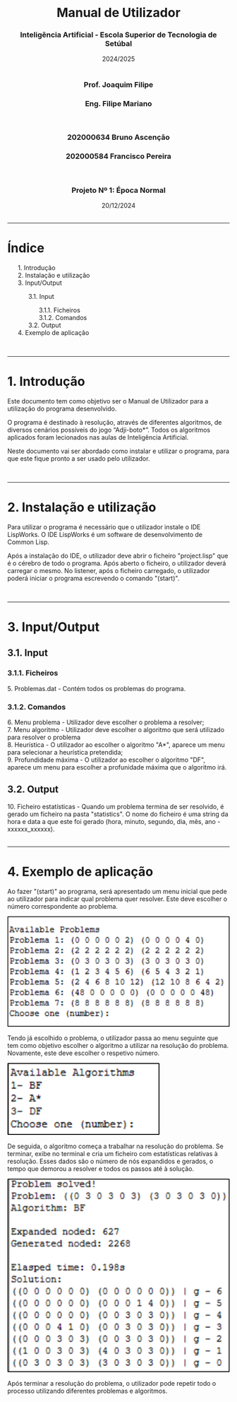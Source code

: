 <header>
<style>
OL { counter-reset: item }
LI { display: block }
LI:before { content: counters(item, ".") ". "; counter-increment: item }
</style>
</header>

# <center>Manual de Utilizador</center>

### <center>Inteligência Artificial - Escola Superior de Tecnologia de Setúbal</center>

<center>2024/2025</center>

<br />

### <center>Prof. Joaquim Filipe</center>
### <center>Eng. Filipe Mariano</center>

<br />

### <center>202000634 Bruno Ascenção</center>
### <center>202000584 Francisco Pereira</center>

<br />

### <center>Projeto Nº 1: Época Normal</center>
<center>20/12/2024</center>

<br/>
<hr/>

# Índice
<ol>
<li>Introdução</li>
<li>Instalação e utilização</li>
<li>Input/Output</li>
<ol>
<li>Input</li>
<ol>
<li>Ficheiros</li>
<li>Comandos</li>
</ol>
<li>Output</li>
</ol>
<li>Exemplo de aplicação</li>
</ol>

<br/>
<hr/>

# 1. Introdução
<p>Este documento tem como objetivo ser o Manual de Utilizador para a utilização do programa desenvolvido.</p>
<p>O programa é destinado à resolução, através de diferentes algoritmos, de diversos cenários possíveis do jogo “Adji-boto*”. Todos os algoritmos aplicados foram lecionados nas aulas de Inteligência Artificial.</p>
<p>Neste documento vai ser abordado como instalar e utilizar o programa, para que este fique pronto a ser usado pelo utilizador.</p>
<p></p>

<br/>
<hr/>

# 2. Instalação e utilização
<p>Para utilizar o programa é necessário que o utilizador instale o IDE LispWorks. O IDE LispWorks é um software de desenvolvimento de Common Lisp.</p>
<p>Após a instalação do IDE, o utilizador deve abrir o ficheiro "project.lisp" que é o cérebro de todo o programa. Após aberto o ficheiro, o utilizador deverá carregar o mesmo. No listener, após o ficheiro carregado, o utilizador poderá iniciar o programa escrevendo o comando "(start)".</p>

<br/>
<hr/>

# 3. Input/Output

## 3.1. Input

### 3.1.1. Ficheiros
<list>
<li>Problemas.dat - Contém todos os problemas do programa.</li>
</list>

### 3.1.2. Comandos
<list>
<li>Menu problema - Utilizador deve escolher o problema a resolver;</li>
<li>Menu algoritmo - Utilizador deve escolher o algoritmo que será utilizado para resolver o problema</li>
<li>Heurística - O utilizador ao escolher o algoritmo "A*", aparece um menu para selecionar a heurística pretendida;</li>
<li>Profundidade máxima - O utilizador ao escolher o algoritmo "DF", aparece um menu para escolher a profunidade máxima que o algoritmo irá.</li>
</list>

## 3.2. Output
<list>
<li>Ficheiro estatísticas - Quando um problema termina de ser resolvido, é gerado um ficheiro na pasta "statistics". O nome do ficheiro é uma string da hora e data a que este foi gerado (hora, minuto, segundo, dia, mês, ano - xxxxxx_xxxxxx).</li>
</list>

<br/>
<hr/>

# 4. Exemplo de aplicação
<p>Ao fazer "(start)" ao programa, será apresentado um menu inicial que pede ao utilizador para indicar qual problema quer resolver. Este deve escolher o número correspondente ao problema.</p>
<img src="./Imagens/M1.png" alt="Menu problema"></img>
<p>Tendo já escolhido o problema, o utilizador passa ao menu seguinte que tem como objetivo escolher o algoritmo a utilizar na resolução do problema. Novamente, este deve escolher o respetivo número.</p>
<img src="./Imagens/M2.png" alt="Menu algoritmo"></img>
<p>De seguida, o algoritmo começa a trabalhar na resolução do problema. Se terminar, exibe no terminal e cria um ficheiro com estatísticas relativas à resolução. Esses dados são o número de nós expandidos e gerados, o tempo que demorou a resolver e todos os passos até à solução.</p>
<img src="./Imagens/M3.png" alt="Estatistica resolução"></img>
<p>Após terminar a resolução do problema, o utilizador pode repetir todo o processo utilizando diferentes problemas e algoritmos.</p>